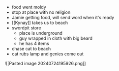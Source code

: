 - food went moldy
- stop at place with no religion
- Jamie getting food, will send word when it's ready
- [[Kynay]] takes us to beach
- swordpit store
	- place is underground
	- guy wrapped in cloth with big beard
	- he has 4 items
- chase cat to beach
- cat rubs lamp and genies come out

![[Pasted image 20240724195926.png]]